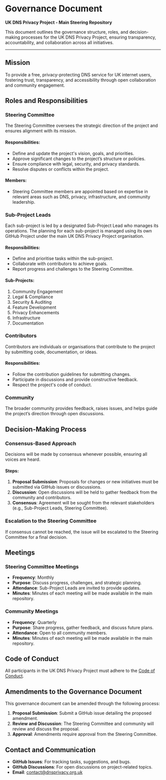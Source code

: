 # Governance Document

**UK DNS Privacy Project - Main Steering Repository**  

This document outlines the governance structure, roles, and decision-making processes for the UK DNS Privacy Project, ensuring transparency, accountability, and collaboration across all initiatives.

---

## **Mission**  

To provide a free, privacy-protecting DNS service for UK internet users, fostering trust, transparency, and accessibility through open collaboration and community engagement.

## **Roles and Responsibilities**  

### **Steering Committee**  

The Steering Committee oversees the strategic direction of the project and ensures alignment with its mission.  

#### Responsibilities:  

- Define and update the project's vision, goals, and priorities.  
- Approve significant changes to the project’s structure or policies.  
- Ensure compliance with legal, security, and privacy standards.  
- Resolve disputes or conflicts within the project.  

#### Members:  

- Steering Committee members are appointed based on expertise in relevant areas such as DNS, privacy, infrastructure, and community leadership.  

### **Sub-Project Leads**  

Each sub-project is led by a designated Sub-Project Lead who manages its operations. The planning for each sub-project is managed using its own GitHub Project under the main UK DNS Privacy Project organisation.

#### Responsibilities:  

- Define and prioritise tasks within the sub-project.  
- Collaborate with contributors to achieve goals.  
- Report progress and challenges to the Steering Committee.  

#### Sub-Projects:  

1. Community Engagement  
2. Legal & Compliance  
3. Security & Auditing  
4. Feature Development  
5. Privacy Enhancements  
6. Infrastructure  
7. Documentation  

### **Contributors**  

Contributors are individuals or organisations that contribute to the project by submitting code, documentation, or ideas.  

#### Responsibilities:  

- Follow the contribution guidelines for submitting changes.  
- Participate in discussions and provide constructive feedback.  
- Respect the project's code of conduct.  

### **Community**  
The broader community provides feedback, raises issues, and helps guide the project’s direction through open discussions.  

## **Decision-Making Process**  

### **Consensus-Based Approach**  
Decisions will be made by consensus whenever possible, ensuring all voices are heard.  

#### Steps:  

1. **Proposal Submission**: Proposals for changes or new initiatives must be submitted via GitHub issues or discussions.  
2. **Discussion**: Open discussions will be held to gather feedback from the community and contributors.  
3. **Consensus**: Agreement will be sought from the relevant stakeholders (e.g., Sub-Project Leads, Steering Committee).  

### **Escalation to the Steering Committee**  

If consensus cannot be reached, the issue will be escalated to the Steering Committee for a final decision.  

## **Meetings**  

### Steering Committee Meetings  
- **Frequency**: Monthly  
- **Purpose**: Discuss progress, challenges, and strategic planning.  
- **Attendance**: Sub-Project Leads are invited to provide updates.  
- **Minutes**: Minutes of each meeting will be made available in the main repository.

### Community Meetings  
- **Frequency**: Quarterly  
- **Purpose**: Share progress, gather feedback, and discuss future plans.  
- **Attendance**: Open to all community members.  
- **Minutes**: Minutes of each meeting will be made available in the main repository.

## **Code of Conduct**  

All participants in the UK DNS Privacy Project must adhere to the [Code of Conduct](../CODE_OF_CONDUCT.md).  

## **Amendments to the Governance Document**  

This governance document can be amended through the following process:  

1. **Proposal Submission**: Submit a GitHub issue detailing the proposed amendment.  
2. **Review and Discussion**: The Steering Committee and community will review and discuss the proposal.  
3. **Approval**: Amendments require approval from the Steering Committee.  

## **Contact and Communication**  

- **GitHub Issues**: For tracking tasks, suggestions, and bugs.  
- **GitHub Discussions**: For open discussions on project-related topics.  
- **Email**: [contact@dnsprivacy.org.uk](mailto:contact@dnsprivacy.org.uk)  

